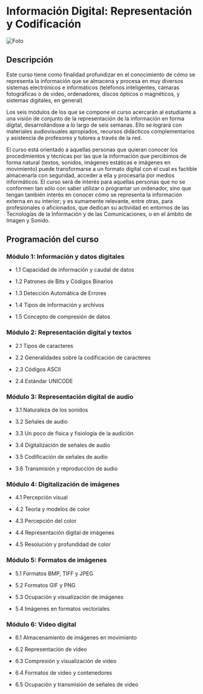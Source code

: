 # **Información Digital: Representación y Codificación**

![Foto](https://3.bp.blogspot.com/-Y09Zkj-9EF4/WoS3a62hzQI/AAAAAAAAD_w/GnsoAGHdagcPmQ_eGkBBxaGAOKOu_8qNQCLcBGAs/s1600/C%25C3%2593MO%2BSE%2BDEFINE%2BLA%2BERA%2BDIGITAL.jpg)

## **Descripción**



Este curso tiene como finalidad profundizar en el conocimiento de cómo se representa la información que se almacena y procesa en muy diversos sistemas electrónicos e informáticos (teléfonos inteligentes, cámaras fotográficas o de video, ordenadores, discos ópticos o magnéticos, y sistemas digitales, en general)

Los seis módulos de los que se compone el curso acercarán al estudiante a una visión de conjunto de la representación de la información en forma digital, desarrollándose a lo largo de seis semanas. Ello se logrará con materiales audiovisuales apropiados, recursos didácticos complementarios y asistencia de profesores y tutores a través de la red.

El curso está orientado a aquellas personas que quieran conocer los procedimientos y técnicas por las que la información que percibimos de forma natural (textos, sonidos, imágenes estáticas e imágenes en movimiento) puede transformarse a un formato digital con el cual es factible almacenarla con seguridad, acceder a ella y procesarla por medios informáticos. El curso será de interés para aquellas personas que no se conformen tan sólo con saber utilizar o programar un ordenador, sino que tengan también interés en conocer cómo se representa la información externa en su interior; y es sumamente relevante, entre otras, para profesionales o aficionados, que dedican su actividad en entornos de las Tecnologías de la Información y de las Comunicaciones, o en el ámbito de Imagen y Sonido.

## **Programación del curso**

### **Módulo 1:** Información y datos digitales
* 1.1 Capacidad de información y caudal de datos

* 1.2 Patrones de Bits y Códigos Binarios

* 1.3 Detección Automática de Errores

* 1.4 Tipos de información y archivos

* 1.5 Concepto de compresión de datos

### **Módulo 2:** Representación digital y textos
* 2.1 Tipos de caracteres
  
* 2.2 Generalidades sobre la codificación de caracteres

* 2.3 Códigos ASCII
  
* 2.4 Estándar UNICODE

### **Módulo 3:**  Representación digital de audio
* 3.1 Naturaleza de los sonidos

* 3.2 Señales de audio

* 3.3 Un poco de física y fisiología de la audición

* 3.4 Digitalización de señales de audio

* 3.5 Codificación de señales de audio

* 3.6 Transmisión y reproducción de audio

### **Módulo 4:** Digitalización de imágenes
* 4.1 Percepción visual

* 4.2 Teoría y modelos de color

* 4.3 Percepción del color

* 4.4 Representación digital de imágenes

* 4.5 Resolución y profundidad de color

### **Módulo 5:** Formatos de imágenes
* 5.1 Formatos BMP, TIFF y JPEG

* 5.2 Formatos GIF y PNG

* 5.3 Ocupación y visualización de imágenes

* 5.4 Imágenes en formatos vectoriales

### **Módulo 6:** Video digital 
* 6.1 Almacenamiento de imágenes en movimiento

* 6.2 Representación de video

* 6.3 Compresión y visualización de video

* 6.4 Formatos de video y contenedores

* 6.5 Ocupación y transmisión de señales de video
